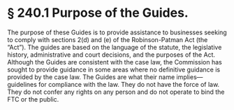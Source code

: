 # § 240.1   Purpose of the Guides.

The purpose of these Guides is to provide assistance to businesses seeking to comply with sections 2(d) and (e) of the Robinson-Patman Act (the “Act”). The guides are based on the language of the statute, the legislative history, administrative and court decisions, and the purposes of the Act. Although the Guides are consistent with the case law, the Commission has sought to provide guidance in some areas where no definitive guidance is provided by the case law. The Guides are what their name implies—guidelines for compliance with the law. They do not have the force of law. They do not confer any rights on any person and do not operate to bind the FTC or the public.




